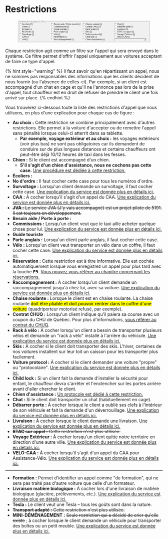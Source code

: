 # Restrictions

<figure><img src="../../.gitbook/assets/fraxion-restrictions.png" alt=""><figcaption></figcaption></figure>

Chaque restriction agit comme un filtre sur l'appel qui sera envoyé dans le système. Ce filtre permet d'offrir l'appel uniquement aux voitures acceptant de faire ce type d'appel.

{% hint style="warning" %}
Il faut savoir qu'en répartissant un appel, nous ne sommes pas responsables des informations que les clients décident de nous fournir (ou l'absence de celles-ci). Par exemple, si un client est accompagné d'un chat en cage et qu'il ne l'annonce pas lors de la prise d'appel, tout chauffeur est en droit de refuser de prendre le client une fois arrivé sur place.
{% endhint %}

Vous trouverez ci-dessous toute la liste des restrictions d'appel que nous utilisons, en plus d'une explication pour chaque cas de figure :

* **Au choix :** Cette restriction se combine principalement avec d'autres restrictions. Elle permet à la voiture d'accepter ou de remettre l'appel sans pénalité lorsque celui-ci atterrit dans sa tablette.
  * **Par exemple, voyage extérieur et au choix :** les voyages extérieurs (voir plus bas) ne sont pas obligatoires car ils demandent de conduire sur de plus longues distances et certains chauffeurs ont peut-être déjà 10/12 heures de taxi dans les fesses.
* **Chien :** Si le client est accompagné d'un chien.
  * **S'il s'agit d'un chien d'assistance, nous ne cochons pas cette case.** [Une procédure est dédiée à cette restriction.](../../chien-dassistance.md)
* **Écoliers :**
* **No d'ordre :** Il faut cocher cette case pour tous les numéros d'ordre.
* **Survoltage :** Lorsqu'un client demande un survoltage, il faut cocher cette case. [Une explication du service est donnée plus en détails ici.](../../survoltage-deverrouillage.md)
* **CAA :** À cocher lorsqu'il s'agit d'un appel du CAA. [Une explication du service est donnée plus en détails ici.](../../services/caa/)
* ~~**JVA :** Le service JVA (J'y vais accompagné) est un projet pilote de 5191. Il est toujours en développement.~~
* **Besoin aide / Porte à porte :**
* **Commissions :** Lorsqu'un client veut que le taxi aille acheter quelque chose pour lui. [Une explication du service est donnée plus en détails ici.](../../livraison-commission.md)
* **Guide touriste**
* **Parle anglais :** Lorsqu'un client parle anglais, il faut cocher cette case.
* **Vélo :** Lorsqu'un client veut transporter un vélo dans un coffre, il faut cocher cette case. [Une explication du service est donnée plus en détails ici.](../../transport-de-velo.md)
* **Réservation :** Cette restriction est à titre informative. Elle est cochée automatiquement lorsque vous enregistrez un appel pour plus tard avec la touche <kbd>**F9**</kbd>. [Vous pouvez vous référer au chapitre concernant les réservations.](../../9.-reservations.md)
* **Raccompagnement :** À cocher lorsqu'un client demande un raccompagnement jusqu'à chez lui, avec sa voiture. [Une explication du service est donnée plus en détails ici.](../../raccompagnement.md)
* **Chaise roulante :** Lorsque le client est en chaise roulante. La chaise roulante <mark style="background-color:yellow;">doit être pliable et doit pouvoir rentrer dans le coffre d'une voiture</mark> (quadriporteur motorisé refusé, par exemple).
* **Contrat CHUQ :** Lorsqu'un client indique qu'il paiera sa course avec un coupon du CHU de Québec. Pour plus d'informations, [vous référer au contrat du CHUQ](../../contrats/chuq/).
* **Rack à vélo :** À cocher lorsqu'un client a besoin de transporter plusieurs vélos et demande un "rack à vélo" installé à l'arrière du véhicule. [Une explication du service est donnée plus en détails ici.](../../transport-de-velo.md)
* **Skis :** À cocher si le client doit transporter des skis. L'hiver, certaines de nos voitures installent sur leur toit un caisson pour les transporter plus facilement.
* **Voiture protocol :** À cocher si le client demander une voiture "propre" ou "protocolaire". [Une explication du service est donnée plus en détails ici.](../../voiture-protocolaire.md)
* **Child lock :** Si un client fait la demande d'installer la sécurité pour enfant, le chauffeur devra s'arrêter et l'enclencher sur les portes arrière avant d'aller chercher le client.
* **Chien d'assistance :** [Un protocole est dédié à cette restriction.](../../chien-dassistance.md)
* **Chat :** Si le client doit transporter un chat (habituellement en cage).
* **Débarrer porte :** À cocher lorsque le client a oublié ses clefs à l'intérieur de son véhicule et fait la demande d'un déverrouillage. [Une explication du service est donnée plus en détails ici.](../../survoltage-deverrouillage.md)
* **Livraison :** À cocher lorsque le client demande une livraison. [Une explication du service est donnée plus en détails ici.](../../livraison-commission.md)
* ~~**STAC sur appel :** Cette restriction n'est plus utilisée.~~
* **Voyage Extérieur :** À cocher lorsqu'un client quitte notre territoire en direction d'une autre ville. [Une explication du service est donnée plus en détails ici.](../../voyage-exterieur.md)
* **VELO-CAA :** À cocher lorsqu'il s'agit d'un appel du CAA pour Assistance-Vélo. [Une explication du service est donnée plus en détails ici.](../../services/caa/caa-assistance-velo.md)

***

* **Formation :** Permet d'identifier un appel comme "de formation", qui ne sera pas traité pas d'autre voiture que celle d'un formateur.
* **Livraison matière biologique :** À cocher lors d'une livraison de matière biologique (glacière, prélèvements, etc.). [Une explication du service est donnée plus en détails ici.](../../livraison-commission.md)
* **Tesla :** Le client veut une Tesla – tous les goûts sont dans la nature.
* ~~**Transport adapté :** Cette restriction n'est plus utilisée.~~
* **MINI-DÉMÉNAGEMENT :** ~~Seule restriction qui a décidé de crier qu'elle existe~~ ; à cocher lorsque le client demande un véhicule pour transporter des boîtes ou un petit meuble. [Une explication du service est donnée plus en détails ici.](../../demenagement.md)
